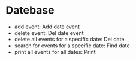# Datebase

- add event:                              Add date event
- delete event:                           Del date event
- delete all events for a specific date:  Del date
- search for events for a specific date:  Find date
- print all events for all dates:         Print
